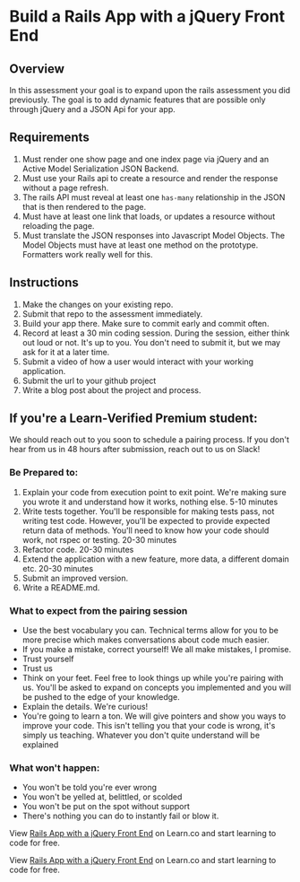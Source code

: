 # Build a Rails App with a jQuery Front End

## Overview

In this assessment your goal is to expand upon the rails assessment you did previously. The goal is to add dynamic features that are possible only through jQuery and a JSON Api for your app.

## Requirements

 1. Must render one show page and one index page via jQuery and an Active Model Serialization JSON Backend.
 2. Must use your Rails api to create a resource and render the response without a page refresh.
 3. The rails API must reveal at least one `has-many` relationship in the JSON that is then rendered to the page.
 3. Must have at least one link that loads, or updates a resource without reloading the page.
 4. Must translate the JSON responses into Javascript Model Objects. The Model Objects must have at least one method on the prototype. Formatters work really well for this.

## Instructions

1. Make the changes on your existing repo.
2. Submit that repo to the assessment immediately.
3. Build your app there. Make sure to commit early and commit often.
4. Record at least a 30 min coding session. During the session, either think out loud or not. It's up to you. You don't need to submit it, but we may ask for it at a later time.
5. Submit a video of how a user would interact with your working application.
6. Submit the url to your github project
7. Write a blog post about the project and process.


## If you're a Learn-Verified Premium student:

We should reach out to you soon to schedule a pairing process. If you don't hear from us in 48 hours after submission, reach out to us on Slack!

### Be Prepared to:

1. Explain your code from execution point to exit point. We're making sure you wrote it and understand how it works, nothing else. 5-10 minutes
2. Write tests together. You'll be responsible for making tests pass, not writing test code. However, you'll be expected to provide expected return data of methods. You'll need to know how your code should work, not rspec or testing. 20-30 minutes
3. Refactor code. 20-30 minutes
4. Extend the application with a new feature, more data, a different domain etc. 20-30 minutes
5. Submit an improved version.
6. Write a README.md.

### What to expect from the pairing session

- Use the best vocabulary you can. Technical terms allow for you to be more precise which makes conversations about code much easier.
- If you make a mistake, correct yourself! We all make mistakes, I promise.
- Trust yourself
- Trust us
- Think on your feet. Feel free to look things up while you're pairing with us. You'll be asked to expand on concepts you implemented and you will be pushed to the edge of your knowledge.
- Explain the details. We're curious!
- You're going to learn a ton. We will give pointers and show you ways to improve your code. This isn't telling you that your code is wrong, it's simply us teaching. Whatever you don't quite understand will be explained

### What won't happen:

- You won't be told you're ever wrong
- You won't be yelled at, belittled, or scolded
- You won't be put on the spot without support
- There's nothing you can do to instantly fail or blow it.

<p data-visibility='hidden'>View <a href='https://learn.co/lessons/rails-js-assessment'>Rails App with a jQuery Front End</a> on Learn.co and start learning to code for free.</p>

<p class='util--hide'>View <a href='https://learn.co/lessons/rails-js-assessment'>Rails App with a jQuery Front End</a> on Learn.co and start learning to code for free.</p>
